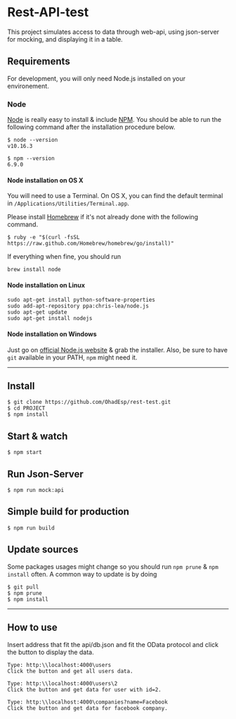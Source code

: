 # Rest-API-test

This project simulates access to data through web-api, using json-server for mocking, and displaying it in a table.

## Requirements

For development, you will only need Node.js installed on your environement.

### Node

[Node](http://nodejs.org/) is really easy to install & include [NPM](https://npmjs.org/).
You should be able to run the following command after the installation procedure
below.

    $ node --version
    v10.16.3

    $ npm --version
    6.9.0

#### Node installation on OS X

You will need to use a Terminal. On OS X, you can find the default terminal in
`/Applications/Utilities/Terminal.app`.

Please install [Homebrew](http://brew.sh/) if it's not already done with the following command.

    $ ruby -e "$(curl -fsSL https://raw.github.com/Homebrew/homebrew/go/install)"

If everything when fine, you should run

    brew install node

#### Node installation on Linux

    sudo apt-get install python-software-properties
    sudo add-apt-repository ppa:chris-lea/node.js
    sudo apt-get update
    sudo apt-get install nodejs

#### Node installation on Windows

Just go on [official Node.js website](http://nodejs.org/) & grab the installer.
Also, be sure to have `git` available in your PATH, `npm` might need it.

---

## Install

    $ git clone https://github.com/OhadEsp/rest-test.git
    $ cd PROJECT
    $ npm install

## Start & watch

    $ npm start

## Run Json-Server

    $ npm run mock:api

## Simple build for production

    $ npm run build

## Update sources

Some packages usages might change so you should run `npm prune` & `npm install` often.
A common way to update is by doing

    $ git pull
    $ npm prune
    $ npm install

---

## How to use

Insert address that fit the api/db.json and fit the OData protocol and click the button to display the data.
```
Type: http:\\localhost:4000\users
Click the button and get all users data.

Type: http:\\localhost:4000\users\2
Click the button and get data for user with id=2.

Type: http:\\localhost:4000\companies?name=Facebook
Click the button and get data for facebook company.
```